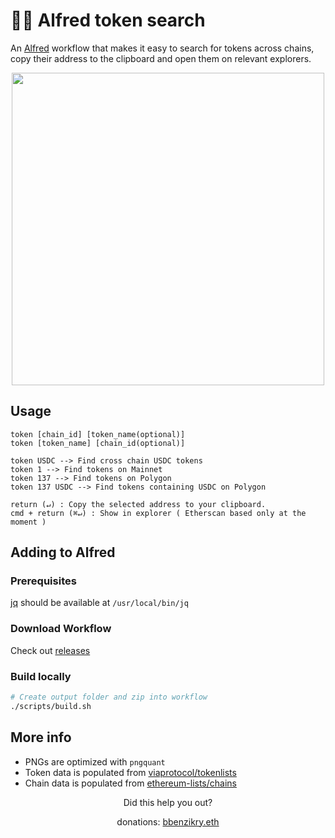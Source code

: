 # 🔎🎩 Alfred token search

An [Alfred](https://www.alfredapp.com/) workflow that makes it easy to search for tokens across chains, copy their address to the clipboard and open them on relevant explorers.

<div width="100%" align="center">
<img width="500" src="https://user-images.githubusercontent.com/1993348/224454546-ec8f5dc4-5fb6-427a-9321-971b3ffb69c9.gif" />
</div>

## Usage

    token [chain_id] [token_name(optional)]
    token [token_name] [chain_id(optional)]
    
    token USDC --> Find cross chain USDC tokens
    token 1 --> Find tokens on Mainnet
    token 137 --> Find tokens on Polygon
    token 137 USDC --> Find tokens containing USDC on Polygon

    return (↵) : Copy the selected address to your clipboard.
    cmd + return (⌘↵) : Show in explorer ( Etherscan based only at the moment )

## Adding to Alfred 
### Prerequisites
[jq](https://stedolan.github.io/jq/download/) should be available at ``/usr/local/bin/jq``

### Download Workflow
Check out [releases](https://github.com/bbenzikry/alfred-token/releases)

### Build locally
```bash
# Create output folder and zip into workflow
./scripts/build.sh 
```

## More info
- PNGs are optimized with ``pngquant``
- Token data is populated from [viaprotocol/tokenlists](https://github.com/viaprotocol/tokenlists)
- Chain data is populated from [ethereum-lists/chains](https://github.com/ethereum-lists/chains)


<div align="center">
Did this help you out? 
<p>
donations: <a href="https://etherscan.io/address/0x10c97e3e727cb3ee0bafb4f99f63225525150a35">bbenzikry.eth</a>
</p>
</div>

